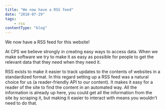 ```yaml
---
title: "We now have a RSS feed"
date: "2018-07-29"
tags:
    - rss
contentType: "blog"
---
```


We now have a RSS feed for this website!

<!-- end excerpt -->

At CPS we believe strongly in creating easy ways to access data. When we make software we try to make it as easy as possible for people to get the relevant data that they need when they need it.

RSS exists to make it easier to track updates to the contents of websites in a standardized format. In this regard setting up a RSS feed was a natural choice for us (a reader-friendly API to our content). It makes it easy for a reader of the site to find the content in an automated way. All the information is already up here, you could get all the information from the site by scraping it, but making it easier to interact with means you wouldn't need to do that.